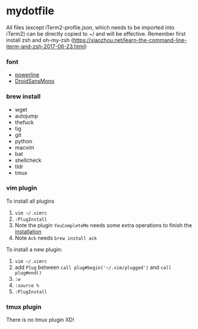 # mydotfile

All files (except iTerm2-profile.json, which needs to be imported into iTerm2) can be directly copied to ~/ and will be effective. Remember first install zsh and oh-my-zsh (https://xiaozhou.net/learn-the-command-line-iterm-and-zsh-2017-06-23.html)

### font

* [powerline](https://github.com/powerline/fonts)
* [DroidSansMono](https://github.com/ryanoasis/nerd-fonts)

### brew install

* wget
* autojump
* thefuck
* tig
* git
* python
* macvim
* bat
* shellcheck
* tldr
* tmux

### vim plugin
To install all plugins

1. `vim ~/.vimrc`
2. `:PlugInstall`
3. Note the plugin `YouCompleteMe` needs some extra operations to finish the [installation](https://github.com/ycm-core/YouCompleteMe#installation)
4. Note `Ack` needs `brew install ack`

To install a new plugin:

1. `vim ~/.vimrc`
2. add `Plug` between `call plug#begin('~/.vim/plugged')` and `call plug#end()`
3. `:w`
4. `:source %`
5. `:PlugInstall`


### tmux plugin
There is no tmux plugin XD!
